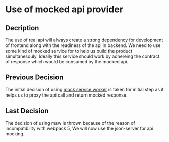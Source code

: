 # Use of mocked api provider

## Decription

The use of real api will always create a strong dependency for development of frontend along with the readiness of the api in backend. We need to use some kind of mocked service for to help us build the product simultanesouly. Ideally this service should work by adhereing the contract of response which would be consumed by the mocked api.

## Previous Decision
 
The initial decision of using [mock service worker](https://mswjs.io/) is taken for initial step as it helps us to proxy the api call and return mocked response. 


## Last Decision

The decision of using msw is thrown because of the reason of incompatibility with webpack 5, We will now use the json-server for api mocking.


